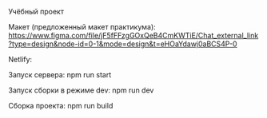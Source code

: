 Учёбный проект

Макет (предложенный макет практикума): https://www.figma.com/file/jF5fFFzgGOxQeB4CmKWTiE/Chat_external_link?type=design&node-id=0-1&mode=design&t=eHOaYdawj0aBCS4P-0

Netlify:

Запуск сервера: npm run start

Запуск сборки в режиме dev: npm run dev

Сборка проекта: npm run build
